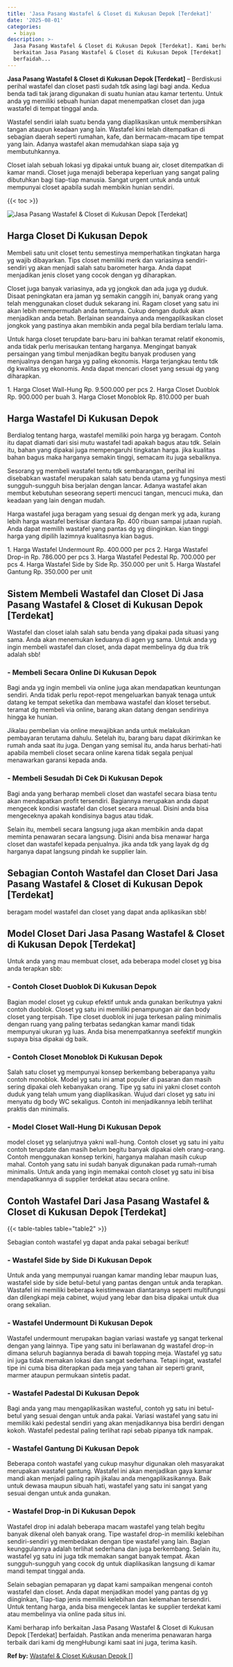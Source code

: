```yaml
---
title: 'Jasa Pasang Wastafel & Closet di Kukusan Depok [Terdekat]'
date: '2025-08-01'
categories:
  - biaya
description: >-
  Jasa Pasang Wastafel & Closet di Kukusan Depok [Terdekat]. Kami berharap info
  berkaitan Jasa Pasang Wastafel & Closet di Kukusan Depok [Terdekat]
  berfaidah...
---
```


**Jasa Pasang Wastafel & Closet di Kukusan Depok \[Terdekat\]** – Berdiskusi perihal wastafel dan closet pasti sudah tdk asing lagi bagi anda. Kedua benda tadi tak jarang digunakan di suatu hunian atau kamar tertentu. Untuk anda yg memiliki sebuah hunian dapat menempatkan closet dan juga wastafel di tempat tinggal anda.

Wastafel sendiri ialah suatu benda yang diaplikasikan untuk membersihkan tangan ataupun keadaan yang lain. Wastafel kini telah ditempatkan di sebagian daerah seperti rumahan, kafe, dan bermacam-macam tipe tempat yang lain. Adanya wastafel akan memudahkan siapa saja yg membutuhkannya.

Closet ialah sebuah lokasi yg dipakai untuk buang air, closet ditempatkan di kamar mandi. Closet juga menajdi beberapa keperluan yang sangat paling dibutuhkan bagi tiap-tiap manusia. Sangat urgent untuk anda untuk mempunyai closet apabila sudah membikin hunian sendiri.

{{< toc >}}

![Jasa Pasang Wastafel & Closet di Kukusan Depok [Terdekat]](/images/wastafel-closet-murah23.png)

## Harga Closet Di Kukusan Depok

Membeli satu unit closet tentu semestinya memperhatikan tingkatan harga yg wajib dibayarkan. Tips closet memiliki merk dan variasinya sendiri-sendiri yg akan menjadi salah satu barometer harga. Anda dapat menjadikan jenis closet yang cocok dengan yg diharapkan.

Closet juga banyak variasinya, ada yg jongkok dan ada juga yg duduk. Disaat peningkatan era jaman yg semakin canggih ini, banyak orang yang telah menggunakan closet duduk sekarang ini. Ragam closet yang satu ini akan lebih mempermudah anda tentunya. Cukup dengan duduk akan menjadikan anda betah. Berlainan seandainya anda mengaplikasikan closet jongkok yang pastinya akan membikin anda pegal bila berdiam terlalu lama.

Untuk harga closet terupdate baru-baru ini bahkan teramat relatif ekonomis, anda tidak perlu merisaukan tentang harganya. Mengingat banyak persaingan yang timbul menjadikan begitu banyak produsen yang menjualnya dengan harga yg paling ekonomis. Harga terjangkau tentu tdk dg kwalitas yg ekonomis. Anda dapat mencari closet yang sesuai dg yang diharapkan.

1\. Harga Closet Wall-Hung Rp. 9.500.000 per pcs 2. Harga Closet Duoblok Rp. 900.000 per buah 3. Harga Closet Monoblok Rp. 810.000 per buah

## Harga Wastafel Di Kukusan Depok

Berdialog tentang harga, wastafel memiliki poin harga yg beragam. Contoh itu dapat diamati dari sisi mutu wastafel tadi apakah bagus atau tdk. Selain itu, bahan yang dipakai juga mempengaruhi tingkatan harga. jika kualitas bahan bagus maka harganya semakin tinggi, semacam itu juga sebaliknya.

Sesorang yg membeli wastafel tentu tdk sembarangan, perihal ini disebabkan wastafel merupakan salah satu benda utama yg fungsinya mesti sungguh-sungguh bisa berjalan dengan lancar. Adanya wastafel akan membut kebutuhan seseorang seperti mencuci tangan, mencuci muka, dan keadaan yang lain dengan mudah.

Harga wastafel juga beragam yang sesuai dg dengan merk yg ada, kurang lebih harga wastafel berkisar diantara Rp. 400 ribuan sampai jutaan rupiah. Anda dapat memilih wastafel yang pantas dg yg diinginkan. kian tinggi harga yang dipilih lazimnya kualitasnya kian bagus.

1\. Harga Wastafel Undermount Rp. 400.000 per pcs 2. Harga Wastafel Drop-in Rp. 786.000 per pcs 3. Harga Wastafel Pedestal Rp. 700.000 per pcs 4. Harga Wastafel Side by Side Rp. 350.000 per unit 5. Harga Wastafel Gantung Rp. 350.000 per unit

## Sistem Membeli Wastafel dan Closet Di Jasa Pasang Wastafel & Closet di Kukusan Depok \[Terdekat\]

Wastafel dan closet ialah salah satu benda yang dipakai pada situasi yang sama. Anda akan menemukan keduanya di agen yg sama. Untuk anda yg ingin membeli wastafel dan closet, anda dapat membelinya dg dua trik adalah sbb!

### \- Membeli Secara Online Di Kukusan Depok

Bagi anda yg ingin membeli via online juga akan mendapatkan keuntungan sendiri. Anda tidak perlu repot-repot mengeluarkan banyak tenaga untuk datang ke tempat seketika dan membawa wastafel dan kloset tersebut. teramat dg membeli via online, barang akan datang dengan sendirinya hingga ke hunian.

Jikalau pembelian via online mewajibkan anda untuk melakukan pembayaran terutama dahulu. Setelah itu, barang baru dapat dikirimkan ke rumah anda saat itu juga. Dengan yang semisal itu, anda harus berhati-hati apabila membeli closet secara online karena tidak segala penjual menawarkan garansi kepada anda.

### \- Membeli Sesudah Di Cek Di Kukusan Depok

Bagi anda yang berharap membeli closet dan wastafel secara biasa tentu akan mendapatkan profit tersendiri. Bagiannya merupakan anda dapat mengecek kondisi wastafel dan closet secara manual. Disini anda bisa mengeceknya apakah kondisinya bagus atau tidak.

Selain itu, membeli secara langsung juga akan membikin anda dapat meminta penawaran secara langsung. Disini anda bisa menawar harga closet dan wastafel kepada penjualnya. jika anda tdk yang layak dg dg harganya dapat langsung pindah ke supplier lain.

## Sebagian Contoh Wastafel dan Closet Dari Jasa Pasang Wastafel & Closet di Kukusan Depok \[Terdekat\]

beragam model wastafel dan closet yang dapat anda aplikasikan sbb!

## Model Closet Dari Jasa Pasang Wastafel & Closet di Kukusan Depok \[Terdekat\]

Untuk anda yang mau membuat closet, ada beberapa model closet yg bisa anda terapkan sbb:

### \- Contoh Closet Duoblok Di Kukusan Depok

Bagian model closet yg cukup efektif untuk anda gunakan berikutnya yakni contoh duoblok. Closet yg satu ini memiliki penampungan air dan body closet yang terpisah. Tipe closet duoblok ini juga terkesan paling minimalis dengan ruang yang paling terbatas sedangkan kamar mandi tidak mempunyai ukuran yg luas. Anda bisa menempatkannya seefektif mungkin supaya bisa dipakai dg baik.

### \- Contoh Closet Monoblok Di Kukusan Depok

Salah satu closet yg mempunyai konsep berkembang beberapanya yaitu contoh monoblok. Model yg satu ini amat populer di pasaran dan masih sering dipakai oleh kebanyakan orang. Tipe yg satu ini yakni closet contoh duduk yang telah umum yang diaplikasikan. Wujud dari closet yg satu ini menyatu dg body WC sekaligus. Contoh ini menjadikannya lebih terlihat praktis dan minimalis.

### \- Model Closet Wall-Hung Di Kukusan Depok

model closet yg selanjutnya yakni wall-hung. Contoh closet yg satu ini yaitu contoh terupdate dan masih belum begitu banyak dipakai oleh orang-orang. Contoh menggunakan konsep terkini, harganya malahan masih cukup mahal. Contoh yang satu ini sudah banyak digunakan pada rumah-rumah minimalis. Untuk anda yang ingin memakai contoh closet yg satu ini bisa mendapatkannya di supplier terdekat atau secara online.

## Contoh Wastafel Dari Jasa Pasang Wastafel & Closet di Kukusan Depok \[Terdekat\]

{{< table-tables table="table2" >}}

Sebagian contoh wastafel yg dapat anda pakai sebagai berikut!

### \- Wastafel Side by Side Di Kukusan Depok

Untuk anda yang mempunyai ruangan kamar manding lebar maupun luas, wastafel side by side betul-betul yang pantas dengan untuk anda terapkan. Wastafel ini memiliki beberapa keistimewaan diantaranya seperti multifungsi dan dilengkapi meja cabinet, wujud yang lebar dan bisa dipakai untuk dua orang sekalian.

### \- Wastafel Undermount Di Kukusan Depok

Wastafel undermount merupakan bagian variasi wastafe yg sangat terkenal dengan yang lainnya. Tipe yang satu ini berlawanan dg wastafel drop-in dimana seluruh bagiannya berada di bawah topping meja. Wastafel yg satu ini juga tidak memakan lokasi dan sangat sederhana. Tetapi ingat, wastafel tipe ini cuma bisa diterapkan pada meja yang tahan air seperti granit, marmer ataupun permukaan sintetis padat.

### \- Wastafel Padestal Di Kukusan Depok

Bagi anda yang mau mengaplikasikan wasteful, contoh yg satu ini betul-betul yang sesuai dengan untuk anda pakai. Variasi wastafel yang satu ini memiliki kaki pedestal sendiri yang akan menjadikannya bisa berdiri dengan kokoh. Wastafel pedestal paling terlihat rapi sebab pipanya tdk nampak.

### \- Wastafel Gantung Di Kukusan Depok

Beberapa contoh wastafel yang cukup masyhur digunakan oleh masyarakat merupakan wastafel gantung. Wastafel ini akan menjadikan gaya kamar mandi akan menjadi paling rapih jikalau anda mengaplikasikannya. Baik untuk dewasa maupun sibuah hati, wastafel yang satu ini sangat yang sesuai dengan untuk anda gunakan.

### \- Wastafel Drop-in Di Kukusan Depok

Wastafel drop ini adalah beberapa macam wastafel yang telah begitu banyak dikenal oleh banyak orang. Tipe wastafel drop-in memiliki kelebihan sendiri-sendiri yg membedakan dengan tipe wastafel yang lain. Bagian keunggulannya adalah terlihat sederhana dan juga berkembang. Selain itu, wastafel yg satu ini juga tdk memakan sangat banyak tempat. Akan sungguh-sungguh yang cocok dg untuk diaplikasikan langsung di kamar mandi tempat tinggal anda.

Selain sebagian pemaparan yg dapat kami sampaikan mengenai contoh wastafel dan closet. Anda dapat menjadikan model yang pantas dg yg diinginkan, Tiap-tiap jenis memiliki kelebihan dan kelemahan tersendiri. Untuk tentang harga, anda bisa mengecek lantas ke supplier terdekat kami atau membelinya via online pada situs ini.

Kami berharap info berkaitan Jasa Pasang Wastafel & Closet di Kukusan Depok \[Terdekat\] berfaidah. Pastikan anda menerima penawaran harga terbaik dari kami dg mengHubungi kami saat ini juga, terima kasih.

**Ref by:** [Wastafel & Closet Kukusan Depok []](https://id.wikipedia.org/wiki/Wastafel)
